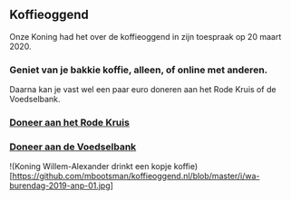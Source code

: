## Koffieoggend

Onze Koning had het over de koffieoggend in zijn toespraak op 20 maart 2020.

### Geniet van je bakkie koffie, alleen, of online met anderen.

Daarna kan je vast wel een paar euro doneren aan het Rode Kruis of de Voedselbank.

### [Doneer aan het Rode Kruis](https://doneer.rodekruis.nl/doneer)

### [Doneer aan de Voedselbank](https://www.voedselbankennederland.nl/steun-ons/steun-voedselbank-donatie/)

!(Koning Willem-Alexander drinkt een kopje koffie)[https://github.com/mbootsman/koffieoggend.nl/blob/master/i/wa-burendag-2019-anp-01.jpg]
